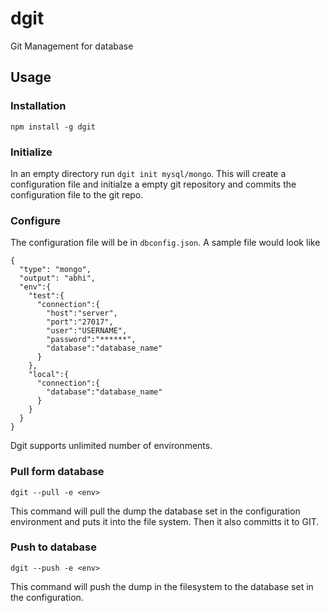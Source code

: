 dgit
====

Git Management for database

Usage
-----

### Installation
```
npm install -g dgit
```

### Initialize
In an empty directory run `dgit init mysql/mongo`. This will create a configuration file and initialze a empty git repository and commits the configuration file to the git repo.

### Configure
The configuration file will be in `dbconfig.json`. A sample file would look like
```
{
  "type": "mongo",
  "output": "abhi",
  "env":{
    "test":{
      "connection":{
        "host":"server",
        "port":"27017",
        "user":"USERNAME",
        "password":"******",
        "database":"database_name"
      }
    },
    "local":{
      "connection":{
        "database":"database_name"
      }
    }
  }
}
```
Dgit supports unlimited number of environments.

### Pull form database
```
dgit --pull -e <env>
```
This command will pull the dump the database set in the configuration environment and puts it into the file system. Then it also committs it to GIT.


### Push to database
```
dgit --push -e <env>
```
This command will push the dump in the filesystem to the database set in the configuration.
